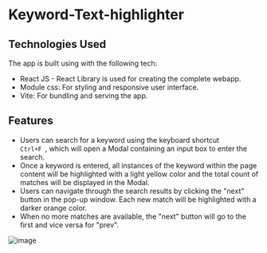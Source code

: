 # Keyword-Text-highlighter

## Technologies Used

The app is built using with the following tech:
- React JS - React Library is used for creating the complete webapp.
- Module css: For styling and responsive user interface.
- Vite: For bundling and serving the app.

## Features 
- Users can search for a keyword using the keyboard shortcut <code> Ctrl+F </code>, which will open a Modal containing an input box to enter the search.
- Once a keyword is entered, all instances of the keyword within the page content will be highlighted with a light yellow color and the total count of matches will be displayed in the Modal.
- Users can navigate through the search results by clicking the "next" button in the pop-up window. Each new match will be highlighted with a darker orange color.
- When no more matches are available, the "next" button will go to the first and vice versa for "prev".


![image](https://github.com/nafihpp/Keyword-Text-highlighter/assets/49452140/2326fce7-b9c8-48eb-9718-6c44a4b61778)


